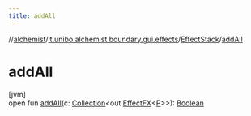 ```yaml
---
title: addAll
---
```

//[alchemist](../../../index.html)/[it.unibo.alchemist.boundary.gui.effects](../index.html)/[EffectStack](index.html)/[addAll](add-all.html)



# addAll



[jvm]\
open fun [addAll](add-all.html)(c: [Collection](https://docs.oracle.com/javase/8/docs/api/java/util/Collection.html)<out [EffectFX](../-effect-f-x/index.html)<[P](../../it.unibo.alchemist.boundary.interfaces/-draw-command/index.html)>>): [Boolean](https://kotlinlang.org/api/latest/jvm/stdlib/kotlin/-boolean/index.html)




